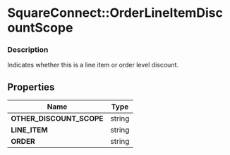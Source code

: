 # SquareConnect::OrderLineItemDiscountScope

### Description

Indicates whether this is a line item or order level discount.

## Properties
Name | Type
------------ | -------------
**OTHER_DISCOUNT_SCOPE** | string
**LINE_ITEM** | string
**ORDER** | string


